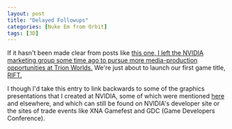 ```yaml
---
layout: post
title: "Delayed Followups"
categories: [Nuke Em from Orbit]
tags: [3D]
---
```

If it hasn't been made clear from posts like <a href="http://www.botzilla.com/blog/archives/000683.html">this one,</i> I left the NVIDIA marketing group some time ago to pursue more media-production opportunities at <a href="http://www.trionworlds.com/">Trion Worlds.</a> We're just about to launch our first game title, <a href="http://www.riftgame.com/">RIFT.</a>

I though I'd take this entry to link backwards to some of the graphics presentations that I created at NVIDIA, some of which were mentioned <a href="http://www.botzilla.com/blog/archives/000651.html">here</a> and elsewhere, and which can still be found on NVIDIA's developer site or the sites of trade events like XNA Gamefest and GDC (Game Developers Conference).
